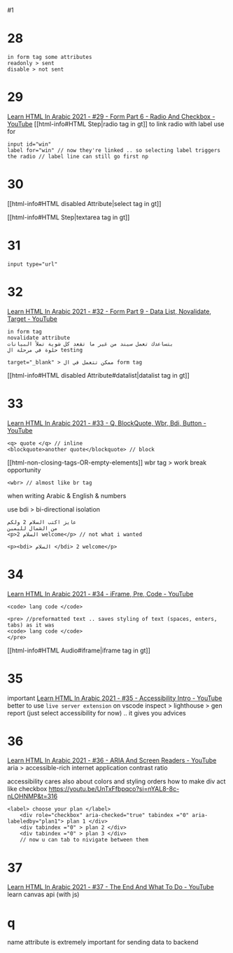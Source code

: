 
#1
# 28

```
in form tag some attributes
readonly > sent
disable > not sent
```
# 29
[Learn HTML In Arabic 2021 - #29 - Form Part 6 - Radio And Checkbox - YouTube](https://www.youtube.com/watch?v=YAcn1MyAcDM)
[[html-info#HTML Step|radio tag in gt]]
to link radio with label use for
```
input id="win"
label for="win" // now they're linked .. so selecting label triggers the radio // label line can still go first np

```

# 30

[[html-info#HTML disabled Attribute|select tag in gt]]

[[html-info#HTML Step|textarea tag in gt]]

# 31
```
input type="url"
```

# 32
[Learn HTML In Arabic 2021 - #32 - Form Part 9 - Data List, Novalidate, Target - YouTube](https://www.youtube.com/watch?v=X_TGbRuZ80Q)

```
in form tag
novalidate attribute
بتساعدك تعمل سيند من غير ما تقعد كل شوية تملأ البيانات
حلوة في مرحلة ال testing

target="_blank" > ممكن تتعمل في ال form tag

```

[[html-info#HTML disabled Attribute#datalist|datalist tag in gt]]

# 33
[Learn HTML In Arabic 2021 - #33 - Q, BlockQuote, Wbr, Bdi, Button - YouTube](https://www.youtube.com/watch?v=AzjtVtxoBLc)

```
<q> quote </q> // inline
<blockquote>another quote</blockquote> // block

```
[[html-non-closing-tags-OR-empty-elements]] wbr tag > work break opportunity
```
<wbr> // almost like br tag
```

when writing Arabic & English & numbers

use bdi > bi-directional isolation

```
عايز اكتب السلام 2 ولكم 
من الشمال لليمين
<p>السلام 2 welcome</p> // not what i wanted

<p><bdi> السلام </bdi> 2 welcome</p> 
```

# 34
[Learn HTML In Arabic 2021 - #34 - iFrame, Pre, Code - YouTube](https://www.youtube.com/watch?v=aycYLVSOtZo)

```
<code> lang code </code> 

<pre> //preformatted text .. saves styling of text (spaces, enters, tabs) as it was
<code> lang code </code> 
</pre>
```

[[html-info#HTML Audio#iframe|iframe tag in gt]]

# 35
important
[Learn HTML In Arabic 2021 - #35 - Accessibility Intro - YouTube](https://www.youtube.com/watch?v=lSqXHePabFo)
better to use `live server extension` on vscode
inspect > lighthouse > gen report (just select accessibility for now) .. it gives you advices

# 36
[Learn HTML In Arabic 2021 - #36 - ARIA And Screen Readers - YouTube](https://www.youtube.com/watch?v=UnTxFfbpqco)
aria > accessible-rich internet application
contrast ratio

accessibility cares also about colors and styling orders
how to make div act like checkbox https://youtu.be/UnTxFfbpqco?si=nYAL8-8c-nLOHNMP&t=316

```
<label> choose your plan </label>
    <div role="checkbox" aria-checked="true" tabindex ="0" aria-labeledby="plan1"> plan 1 </div>
    <div tabindex ="0" > plan 2 </div>
    <div tabindex ="0" > plan 3 </div>
    // now u can tab to nivigate between them
```

# 37
[Learn HTML In Arabic 2021 - #37 - The End And What To Do - YouTube](https://www.youtube.com/watch?v=ysJQH5uPfTg)
learn canvas api (with js)

# q
name attribute is extremely important for sending data to backend
